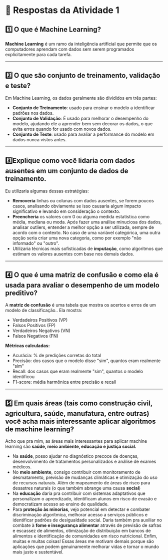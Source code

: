 # 📘 Respostas da Atividade 1

## 1️⃣ O que é Machine Learning?

**Machine Learning** é um ramo da inteligência artificial que permite que os computadores aprendam com dados sem serem programados explicitamente para cada tarefa.

---

## 2️⃣ O que são conjunto de treinamento, validação e teste?

Em Machine Learning, os dados geralmente são divididos em três partes:

- **Conjunto de Treinamento**: usado para ensinar o modelo a identificar padrões nos dados.
- **Conjunto de Validação**: É usado para melhorar o desempenho do modelo, ajudando ele a aprender bem sem decorar os dados, o que evita erros quando for usado com novos dados.
- **Conjunto de Teste**: usado para avaliar a performance do modelo em dados nunca vistos antes.

---

## 3️⃣Explique como você lidaria com dados ausentes em um conjunto de dados de treinamento.
Eu utilizaria algumas dessas estratégias:
- **Removeria** linhas ou colunas com dados ausentes, se forem poucos casos, analisando obviamente se isso causaria algum impacto significativo e levando em consideração o contexto.
- **Preencheria** os valores com 0 ou alguma medida estatística como média, mediana ou moda. Após fazer uma análise minuciosa dos dados, analisar outliers, entender a melhor opção a ser utilizada, sempre de acordo com o contexto. No caso de uma variável categórica, uma outra opção seria criar uma nova categoria, como por exemplo "não informado" ou "outro".
- Utilizaria técnicas mais sofisticadas de **imputação**, como algoritmos que estimam os valores ausentes com base nos demais dados.

---

## 4️⃣ O que é uma matriz de confusão e como ela é usada para avaliar o desempenho de um modelo preditivo? 

A **matriz de confusão** é uma tabela que mostra os acertos e erros de um modelo de classificação.. Ela mostra:

- Verdadeiros Positivos (VP)
- Falsos Positivos (FP)
- Verdadeiros Negativos (VN)
- Falsos Negativos (FN)

**Métricas calculadas:**

- Acurácia: % de predições corretas do total
- Precisão: dos casos que o modelo disse "sim", quantos eram realmente "sim"
- Recall: dos casos que eram realmente "sim", quantos o modelo identificou
- F1-score: média harmônica entre precisão e recall

---

## 5️⃣ Em quais áreas (tais como construção civil, agricultura, saúde, manufatura, entre outras) você acha mais interessante aplicar algoritmos de machine learning?
Acho que pra mim, as áreas mais interessantes para aplicar machine learning são **saúde, meio ambiente, educação e justiça social.**
- Na **saúde**, posso ajudar no diagnóstico precoce de doenças, desenvolvimento de tratamentos personalizados e análise de exames médicos.
- No **meio ambiente**, consigo contribuir com monitoramento de desmatamento, previsão de mudanças climáticas e otimização do uso de recursos naturais. Além de mapeamento de áreas de risco para desastres naturais (o que também abrange uma causa **social**)
- Na **educação** daria pra contribuir com sistemas adaptativos que personalizam o aprendizado, identificam alunos em risco de evasão e democratizam acesso ao ensino de qualidade.
- Para **proteção às minorias**, vejo potencial em detectar e combater discriminação algorítmica, melhorar acesso a serviços públicos e identificar padrões de desigualdade social. Daria também pra auxiliar no combate à **fome e insegurança alimentar**  através de previsão de safras e escassez de alimentos, otimização de distribuição em bancos de alimentos e identificação de comunidades em risco nutricional.
Enfim, muitas e muitas coisas! Essas áreas me motivam demais porque são aplicações que podem genuinamente melhorar vidas e tornar o mundo mais justo e sustentável.
